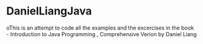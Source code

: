 # DanielLiangJava
oThis is an attempt to code all the examples and the excercises in the book - Introduction to Java Programming , Comprehensive Verion by Daniel Liang
